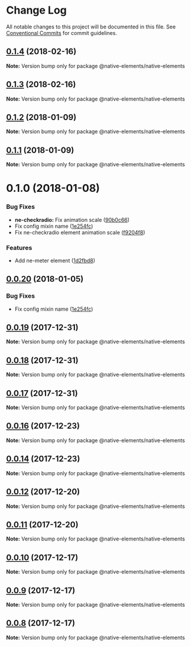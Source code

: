 # Change Log

All notable changes to this project will be documented in this file.
See [Conventional Commits](https://conventionalcommits.org) for commit guidelines.

<a name="0.1.4"></a>
## [0.1.4](https://github.com/equinusocio/native-elements/compare/@native-elements/native-elements@0.1.3...@native-elements/native-elements@0.1.4) (2018-02-16)




**Note:** Version bump only for package @native-elements/native-elements

<a name="0.1.3"></a>
## [0.1.3](https://github.com/equinusocio/native-elements/compare/@native-elements/native-elements@0.1.2...@native-elements/native-elements@0.1.3) (2018-02-16)




**Note:** Version bump only for package @native-elements/native-elements

<a name="0.1.2"></a>
## [0.1.2](https://github.com/equinusocio/native-elements/compare/@native-elements/native-elements@0.1.1...@native-elements/native-elements@0.1.2) (2018-01-09)




**Note:** Version bump only for package @native-elements/native-elements

<a name="0.1.1"></a>
## [0.1.1](https://github.com/equinusocio/native-elements/compare/@native-elements/native-elements@0.1.0...@native-elements/native-elements@0.1.1) (2018-01-09)




**Note:** Version bump only for package @native-elements/native-elements

<a name="0.1.0"></a>
# 0.1.0 (2018-01-08)


### Bug Fixes

* **ne-checkradio:** Fix animation scale ([90b0c66](https://github.com/equinusocio/native-elements/commit/90b0c66))
* Fix config mixin name ([1e254fc](https://github.com/equinusocio/native-elements/commit/1e254fc))
* Fix ne-checkradio element animation scale ([f9204f8](https://github.com/equinusocio/native-elements/commit/f9204f8))


### Features

* Add ne-meter element ([1d2fbd8](https://github.com/equinusocio/native-elements/commit/1d2fbd8))




<a name="0.0.20"></a>
## [0.0.20](https://github.com/equinusocio/native-elements/compare/@native-elements/native-elements@0.0.19...@native-elements/native-elements@0.0.20) (2018-01-05)


### Bug Fixes

* Fix config mixin name ([1e254fc](https://github.com/equinusocio/native-elements/commit/1e254fc))




<a name="0.0.19"></a>
## [0.0.19](https://github.com/equinusocio/native-elements/compare/@native-elements/native-elements@0.0.18...@native-elements/native-elements@0.0.19) (2017-12-31)




**Note:** Version bump only for package @native-elements/native-elements

<a name="0.0.18"></a>
## [0.0.18](https://github.com/equinusocio/native-elements/compare/@native-elements/native-elements@0.0.17...@native-elements/native-elements@0.0.18) (2017-12-31)




**Note:** Version bump only for package @native-elements/native-elements

<a name="0.0.17"></a>
## [0.0.17](https://github.com/equinusocio/native-elements/compare/@native-elements/native-elements@0.0.16...@native-elements/native-elements@0.0.17) (2017-12-31)




**Note:** Version bump only for package @native-elements/native-elements

<a name="0.0.16"></a>
## [0.0.16](https://github.com/equinusocio/native-elements/compare/@native-elements/native-elements@0.0.14...@native-elements/native-elements@0.0.16) (2017-12-23)




**Note:** Version bump only for package @native-elements/native-elements

<a name="0.0.14"></a>
## [0.0.14](https://github.com/equinusocio/native-elements/compare/@native-elements/native-elements@0.0.12...@native-elements/native-elements@0.0.14) (2017-12-23)




**Note:** Version bump only for package @native-elements/native-elements

<a name="0.0.12"></a>
## [0.0.12](https://github.com/equinusocio/native-elements/compare/@native-elements/native-elements@0.0.11...@native-elements/native-elements@0.0.12) (2017-12-20)




**Note:** Version bump only for package @native-elements/native-elements

<a name="0.0.11"></a>
## [0.0.11](https://github.com/equinusocio/native-elements/compare/@native-elements/native-elements@0.0.10...@native-elements/native-elements@0.0.11) (2017-12-20)




**Note:** Version bump only for package @native-elements/native-elements

<a name="0.0.10"></a>
## [0.0.10](https://github.com/equinusocio/native-elements/compare/@native-elements/native-elements@0.0.9...@native-elements/native-elements@0.0.10) (2017-12-17)




**Note:** Version bump only for package @native-elements/native-elements

<a name="0.0.9"></a>
## [0.0.9](https://github.com/equinusocio/native-elements/compare/@native-elements/native-elements@0.0.8...@native-elements/native-elements@0.0.9) (2017-12-17)




**Note:** Version bump only for package @native-elements/native-elements

<a name="0.0.8"></a>
## [0.0.8](https://github.com/equinusocio/native-elements/compare/@native-elements/native-elements@0.0.7...@native-elements/native-elements@0.0.8) (2017-12-17)




**Note:** Version bump only for package @native-elements/native-elements
